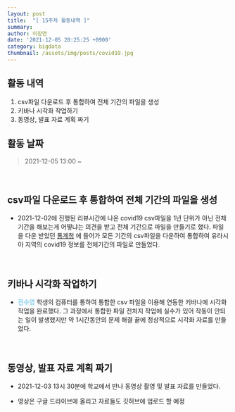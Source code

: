 ```yaml
---
layout: post
title:  "[ 15주차 활동내역 ]"
summary:
author: 이장연
date: '2021-12-05 20:25:25 +0900'
category: bigdata
thumbnail: /assets/img/posts/covid19.jpg
---
```

## **활동 내역**

1. csv파일 다운로드 후 통합하여 전체 기간의 파일을 생성 
2. 키바나 시각화 작업하기
3. 동영상, 발표 자료 계획 짜기　
　
　

## **활동 날짜** 

 > 2021-12-05 13:00 ~ 

　

## **csv파일 다운로드 후 통합하여 전체 기간의 파일을 생성** ##

 - 2021-12-02에 진행된 리뷰시간에 나온 covid19 csv파일을 1년 단위가 아닌 전체기간을 해보는게 어떻냐는 의견을 받고 전체 기간으로 파일을 만들기로 했다.
파일을 다운 받았던 [통계청](https://kosis.kr/statHtml/statHtml.do?mode=noLogo&orgId=101&tblId=DT_COVID19_004) 에 들어가 모든 기간의 csv파일을
다운하여 통합하여 유라시아 지역의 covid19 정보를 전체기간의 파일로 만들었다.

　

## **키바나 시각화 작업하기** ##

 - <span style="color:skyblue">**전수영**</span> 학생의 컴퓨터를 통하여 통합한 csv 파일을 이용해 연동한 키바나에 시각화 작업을 완료했다.
그 과정에서 통합한 파일 전처지 작업에 실수가 있어 작동이 안되는 일이 발생했지만 약 1시간동안의 문제 해결 끝에 정상적으로 시각화 자료를 만들었다.

　

## **동영상, 발표 자료 계획 짜기** ##

 - 2021-12-03 13시 30분에 학교에서 만나 동영상 촬영 및 발표 자료를 만들었다. 

 - 영상은 구글 드라이브에 올리고 자료들도 깃허브에 업로드 할 예정

